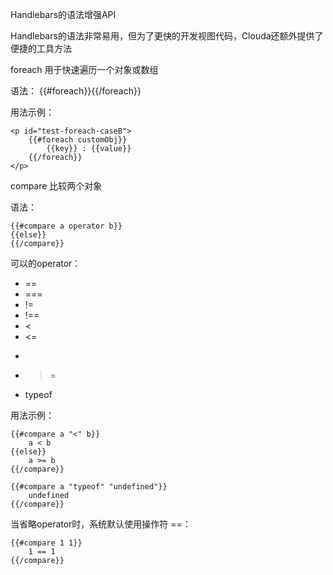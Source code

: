 Handlebars的语法增强API

Handlebars的语法非常易用，但为了更快的开发视图代码，Clouda还额外提供了便捷的工具方法

foreach 
用于快速遍历一个对象或数组

语法：
    {{#foreach}}{{/foreach}}

用法示例：

    <p id="test-foreach-caseB">  
        {{#foreach customObj}}
            {{key}} : {{value}}
        {{/foreach}}
    </p>


compare
比较两个对象

语法：

    {{#compare a operator b}}
    {{else}}
    {{/compare}}

可以的operator：

 * ==
 * ===
 * !=
 * !==
 * <
 * <=
 * >
 * >=
 * typeof

用法示例：

    {{#compare a "<" b}}
		a < b
	{{else}}
		a >= b
	{{/compare}}

    {{#compare a "typeof" "undefined"}}
		undefined
	{{/compare}}

当省略operator时，系统默认使用操作符 ==：

    {{#compare 1 1}}
		1 == 1
	{{/compare}}


